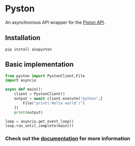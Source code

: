 # Pyston
An asynchronous API wrapper for the <a href="https://github.com/engineer-man/piston">Piston API</a>.


## Installation
```
pip install aiopyston
```

## Basic implementation
```py
from pyston import PystonClient,File
import asyncio

async def main():
    client = PystonClient()
    output = await client.execute("python",[
        File("print('Hello world')")
    ])
    print(output)

loop = asyncio.get_event_loop()
loop.run_until_complete(main())
```
### Check out the <a href="https://ffaanngg.github.io/pyston/">documentation</a> for more information

